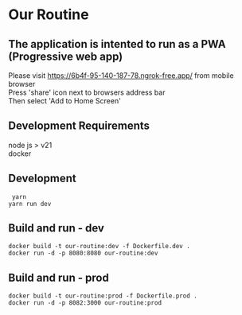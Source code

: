 # Our Routine  

## The application is intented to run as a PWA (Progressive web app)
Please visit https://6b4f-95-140-187-78.ngrok-free.app/ from mobile browser   
Press 'share' icon next to browsers address bar   
Then select 'Add to Home Screen'

## Development Requirements
node js > v21  
docker

## Development

``` yarn```  
``` yarn run dev ```  

## Build and run - dev
```docker build -t our-routine:dev -f Dockerfile.dev .```  
```docker run -d -p 8080:8080 our-routine:dev```  

## Build and run - prod
```docker build -t our-routine:prod -f Dockerfile.prod .```   
```docker run -d -p 8082:3000 our-routine:prod```
